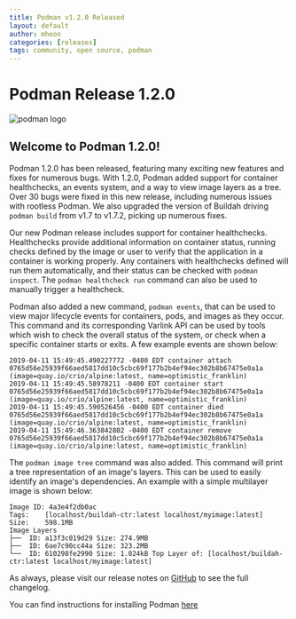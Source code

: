 ```yaml
---
title: Podman v1.2.0 Released
layout: default
author: mheon
categories: [releases]
tags: community, open source, podman
---
```


# Podman Release 1.2.0

![podman logo](https://podman.io/images/podman.svg)

## Welcome to Podman 1.2.0!

Podman 1.2.0 has been released, featuring many exciting new features and fixes for numerous bugs. With 1.2.0, Podman added support for container healthchecks, an events system, and a way to view image layers as a tree. Over 30 bugs were fixed in this new release, including numerous issues with rootless Podman. We also upgraded the version of Buildah driving `podman build` from v1.7 to v1.7.2, picking up numerous fixes.

<!--readmore-->

Our new Podman release includes support for container healthchecks. Healthchecks provide additional information on container status, running checks defined by the image or user to verify that the application in a container is working properly. Any containers with healthchecks defined will run them automatically, and their status can be checked with `podman inspect`. The `podman healthcheck run` command can also be used to manually trigger a healthcheck.

Podman also added a new command, `podman events`, that can be used to view major lifecycle events for containers, pods, and images as they occur. This command and its corresponding Varlink API can be used by tools which wish to check the overall status of the system, or check when a specific container starts or exits. A few example events are shown below:
```
2019-04-11 15:49:45.490227772 -0400 EDT container attach 0765d56e25939f66aed5817dd10c5cbc69f177b2b4ef94ec302b8b67475e0a1a (image=quay.io/crio/alpine:latest, name=optimistic_franklin)
2019-04-11 15:49:45.58978211 -0400 EDT container start 0765d56e25939f66aed5817dd10c5cbc69f177b2b4ef94ec302b8b67475e0a1a (image=quay.io/crio/alpine:latest, name=optimistic_franklin)
2019-04-11 15:49:45.590526456 -0400 EDT container died 0765d56e25939f66aed5817dd10c5cbc69f177b2b4ef94ec302b8b67475e0a1a (image=quay.io/crio/alpine:latest, name=optimistic_franklin)
2019-04-11 15:49:46.363842802 -0400 EDT container remove 0765d56e25939f66aed5817dd10c5cbc69f177b2b4ef94ec302b8b67475e0a1a (image=quay.io/crio/alpine:latest, name=optimistic_franklin)
```

The `podman image tree` command was also added. This command will print a tree representation of an image's layers. This can be used to easily identify an image's dependencies. An example with a simple multilayer image is shown below:
```
Image ID: 4a3e4f2db0ac
Tags:	 [localhost/buildah-ctr:latest localhost/myimage:latest]
Size:	 598.1MB
Image Layers
├──  ID: a13f3c019d29 Size: 274.9MB
├──  ID: 6ae7c90cc44a Size: 323.2MB
└──  ID: 610298fe2990 Size: 1.024kB Top Layer of: [localhost/buildah-ctr:latest localhost/myimage:latest]
```

As always, please visit our release notes on [GitHub](https://github.com/containers/libpod/blob/master/RELEASE_NOTES.md) to see the full changelog.

You can find instructions for installing Podman [here](https://github.com/containers/libpod/blob/master/install.md)
